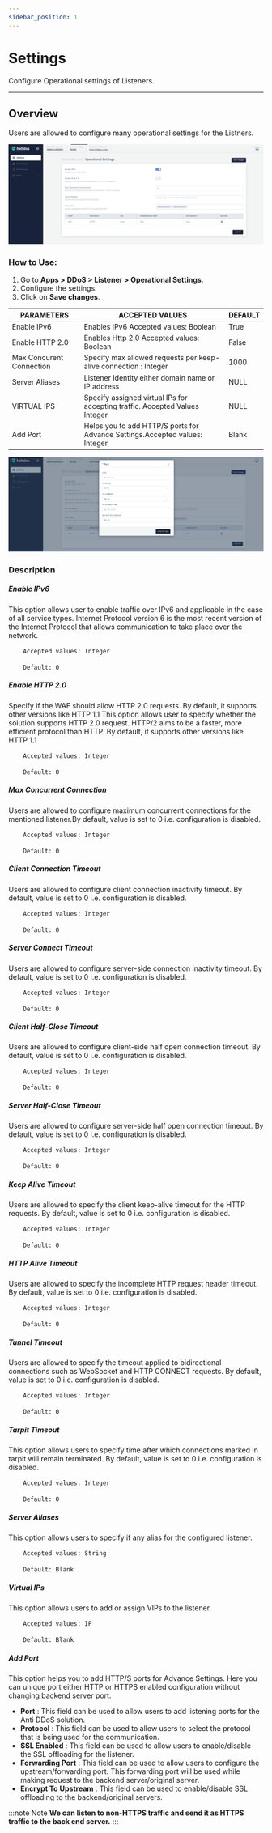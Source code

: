```yaml
---
sidebar_position: 1
---
```


#  Settings
Configure Operational settings of Listeners.

---



## Overview

Users are allowed to configure many operational settings for the Listners.
  
![listner-setting](/img/ddos/v7/docs/listner_setting.png)
  
### How to Use:
1. Go to **Apps > DDoS > Listener > Operational Settings**.  
2. Configure the settings.
3. Click on **Save changes**.


| PARAMETERS                  | ACCEPTED VALUES | DEFAULT       |
|-----------------------------|-----------------|---------------|
| Enable IPv6|Enables IPv6 Accepted values: Boolean|True
| Enable HTTP 2.0 |Enables Http 2.0 Accepted values: Boolean|False
| Max Concurent Connection | Specify max allowed requests per keep-alive connection : Integer |1000
| Server Aliases| Listener Identity either domain name or IP address | NULL 
| VIRTUAL IPS|Specify assigned virtual IPs for accepting traffic. Accepted Values Integer|NULL
| Add Port|Helps you to add HTTP/S ports for Advance Settings.Accepted values: Integer|Blank

![port](/img/ddos/v7/docs/port.png)

### Description

##### **Enable IPv6**
This option allows user to enable traffic over IPv6 and applicable in the case of all service types. Internet Protocol version 6 is the most recent version of the Internet Protocol that allows communication to take place over the network.

```
    Accepted values: Integer

    Default: 0 
```


##### **Enable HTTP 2.0**
Specify if the WAF should allow HTTP 2.0 requests. By default, it supports other versions like HTTP 1.1
This option allows user to specify whether the solution supports HTTP 2.0 request. HTTP/2 aims to be a faster, more efficient protocol than HTTP. By default, it supports other versions like HTTP 1.1  

```
    Accepted values: Integer

    Default: 0 
```


##### **Max Concurrent Connection**
Users are allowed to configure maximum concurrent connections for the mentioned listener.By default, value is set to 0 i.e. configuration is disabled.

```
    Accepted values: Integer

    Default: 0 
```


##### **Client Connection Timeout**
Users are allowed to configure client connection inactivity timeout. By default, value is set to 0 i.e. configuration is disabled.

```
    Accepted values: Integer

    Default: 0 
```


##### **Server Connect Timeout**
Users are allowed to configure server-side connection inactivity timeout. By default, value is set to 0 i.e. configuration is disabled.

```
    Accepted values: Integer

    Default: 0 
```


##### **Client Half-Close Timeout**
Users are allowed to configure client-side half open connection timeout. By default, value is set to 0 i.e. configuration is disabled.

```
    Accepted values: Integer

    Default: 0 
```


##### **Server Half-Close Timeout**
Users are allowed to configure server-side half open connection timeout. By default, value is set to 0 i.e. configuration is disabled.

```
    Accepted values: Integer

    Default: 0 
```


##### **Keep Alive Timeout**
Users are allowed to specify the client keep-alive timeout for the HTTP requests. By default, value is set to 0 i.e. configuration is disabled.

```
    Accepted values: Integer

    Default: 0 
```


##### **HTTP Alive Timeout**
Users are allowed to specify the incomplete HTTP request header timeout. By default, value is set to 0 i.e. configuration is disabled.

```
    Accepted values: Integer

    Default: 0 
```


##### **Tunnel Timeout**
Users are allowed to specify the timeout applied to bidirectional connections such as WebSocket and HTTP CONNECT requests. By default, value is set to 0 i.e. configuration is disabled.

```
    Accepted values: Integer

    Default: 0 
```


##### **Tarpit Timeout**
This option allows users to specify time after which connections marked in tarpit will remain terminated. By default, value is set to 0 i.e. configuration is disabled.

```
    Accepted values: Integer

    Default: 0 
```


##### **Server Aliases**
This option allows users to specify if any alias for the configured listener.

```
    Accepted values: String

    Default: Blank 
```


##### **Virtual IPs**
This option allows users to add or assign VIPs to the listener.

```
    Accepted values: IP

    Default: Blank 
```


##### **Add Port**
This option helps you to add HTTP/S ports for Advance Settings. Here you can unique port either HTTP  or HTTPS enabled configuration without changing backend server port.


- **Port** : This field can be used to allow users to add listening ports for the Anti DDoS solution.
- **Protocol** : This field can be used to allow users to select the protocol that is being used for the communication.
- **SSL Enabled** : This field can be used to allow users to enable/disable the SSL offloading for the listener.
- **Forwarding Port** : This field can be used to allow users to configure the upstream/forwarding port. This forwarding port will be used while making request to the backend server/original server.
- **Encrypt To Upstream** : This field can be used to enable/disable SSL offloading to the backend/original servers.

:::note Note
**We can listen to non-HTTPS traffic and send it as HTTPS traffic to the back end server.**
::: 
